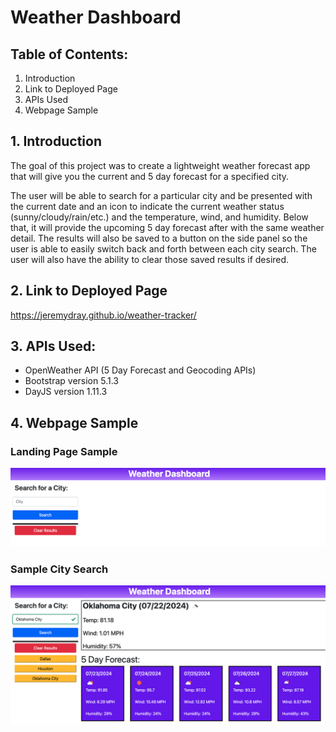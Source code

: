 # Weather Dashboard

## **Table of Contents:**
1. Introduction
2. Link to Deployed Page
3. APIs Used
4. Webpage Sample

## **1.    Introduction**

The goal of this project was to create a lightweight weather forecast app that will give you the current and 5 day forecast for a specified city.

The user will be able to search for a particular city and be presented with the current date and an icon to indicate the current weather status (sunny/cloudy/rain/etc.) and the temperature, wind, and humidity. Below that, it will provide the upcoming 5 day forecast after with the same weather detail. The results will also be saved to a button on the side panel so the user is able to easily switch back and forth between each city search. The user will also have the ability to clear those saved results if desired.

## **2.   Link to Deployed Page**

https://jeremydray.github.io/weather-tracker/

## **3. APIs Used:**

* OpenWeather API (5 Day Forecast and Geocoding APIs)
* Bootstrap version 5.1.3
* DayJS version 1.11.3

## **4. Webpage Sample**
### Landing Page Sample
![Landing Page Sample](/assets/images/landing-page-sample.png)<br>
### Sample City Search
![Sample City Search](/assets/images/city-search-sample.png)<br> 
